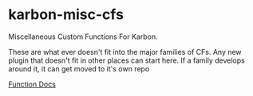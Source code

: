 # karbon-misc-cfs
Miscellaneous Custom Functions For Karbon.

These are what ever doesn't fit into the major families of CFs.  Any new plugin that doesn't fit in other places can start here.  If a family develops around it, it can get moved to it's own repo

[Function Docs](docs.md)